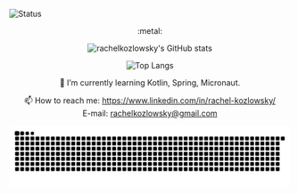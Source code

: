 ![Status](./profile-3d-contrib/profile-night-rainbow.svg)
<div align="center">
:metal:
  
![rachelkozlowsky's GitHub stats](https://github-readme-stats.vercel.app/api?username=rachelkozlowsky&show_icons=true&theme=dark&include_all_commits=true&count_private=true)

![Top Langs](https://github-readme-stats.vercel.app/api/top-langs/?username=rachelkozlowsky&langs_count=8&theme=dark&layout=compact)

:blue_heart: I’m currently learning Kotlin, Spring, Micronaut.

📫 How to reach me: 
  https://www.linkedin.com/in/rachel-kozlowsky/ </br>
  E-mail: rachelkozlowsky@gmail.com


![Snake animation](https://github.com/Franciellirodrigues/Franciellirodrigues/blob/output/github-contribution-grid-snake.svg)
  

<!--
**rachelkozlowsky/rachelkozlowsky** is a ✨ _special_ ✨ repository because its `README.md` (this file) appears on your GitHub profile. !>
